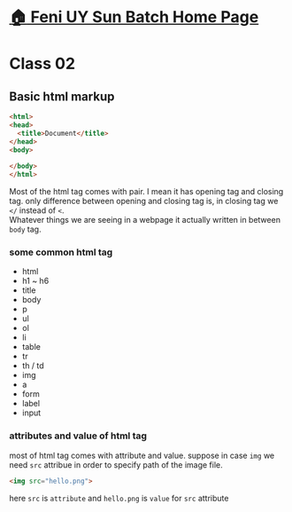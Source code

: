 # [:house: Feni UY Sun  Batch Home Page](http://poloey.github.io/usun)
# Class 02

## Basic html markup
~~~html
<html>
<head>
  <title>Document</title>
</head>
<body>
  
</body>
</html>
~~~
Most of the html tag comes with pair. I mean it has opening tag and closing tag. only difference between opening and closing tag is, in closing tag we `</` instead of `<`.    
Whatever things we are seeing in a webpage it actually written in between `body` tag.   
### some common html tag
* html
* h1 ~ h6
* title
* body
* p
* ul
* ol
* li
* table
* tr
* th / td
* img 
* a 
* form
* label
* input

### attributes and value of  html tag 
most of html tag comes with attribute and value. suppose in case `img` we need `src` attribue in order to specify path of the image file.
~~~html
<img src="hello.png">
~~~
here `src` is `attribute` and `hello.png` is `value` for `src` attribute








